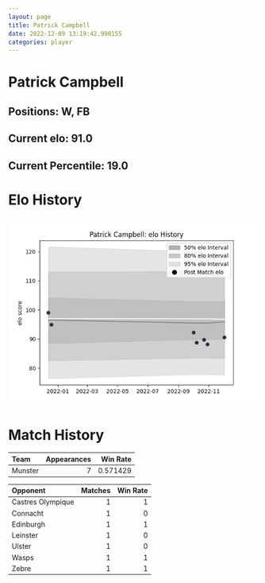 ```yaml
---  
layout: page  
title: Patrick Campbell  
date: 2022-12-09 13:19:42.990155  
categories: player  
---
```

# Patrick Campbell

## Positions: W, FB

## Current elo: 91.0

## Current Percentile: 19.0

# Elo History


![elo history](history_PatrickCampbell.png)
# Match History


| Team    |   Appearances |   Win Rate |
|:--------|--------------:|-----------:|
| Munster |             7 |   0.571429 |

| Opponent          |   Matches |   Win Rate |
|:------------------|----------:|-----------:|
| Castres Olympique |         1 |          1 |
| Connacht          |         1 |          0 |
| Edinburgh         |         1 |          1 |
| Leinster          |         1 |          0 |
| Ulster            |         1 |          0 |
| Wasps             |         1 |          1 |
| Zebre             |         1 |          1 |